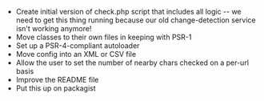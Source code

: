 * Create initial version of check.php script that includes all logic -- we need to get this thing running because our old change-detection service isn't working anymore!
* Move classes to their own files in keeping with PSR-1
* Set up a PSR-4-compliant autoloader
* Move config into an XML or CSV file
* Allow the user to set the number of nearby chars checked on a per-url basis
* Improve the README file
* Put this up on packagist
